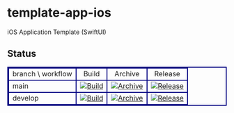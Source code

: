 # template-app-ios
iOS Application Template (SwiftUI)

## Status

<div style="margin:0px;padding:0px;">
  <table width="98%" style="border-collapse: collapse;border:2px double #000080;text-align:center;margin:auto;">
    <tbody>
      <tr>
        <td style="border:2px double #000080;">branch \ workflow</td>
        <td style="border:2px double #000080;">Build</td>
        <td style="border:2px double #000080;">Archive</td>
        <td style="border:2px double #000080;">Release</td>
      </tr>
      <tr>
        <td style="border:2px double #000080;text-align:left;">main</td>
        <td style="border:2px double #000080;text-align:center;">
          <a href="https://github.com/shilokuma-inc/template-app-ios/actions/workflows/build-main.yml">
            <img src="https://github.com/shilokuma-inc/template-app-ios/actions/workflows/build-main.yml/badge.svg" alt="Build">
          </a>
        </td>
        <td style="border:2px double #000080;text-align:center;">
          <a href="https://github.com/shilokuma-inc/template-app-ios/actions/workflows/archive-main.yml">
            <img src="https://github.com/shilokuma-inc/template-app-ios/actions/workflows/archive-main.yml/badge.svg" alt="Archive">
          </a>
        </td>
        <td style="border:2px double #000080;text-align:center;">
          <a href="https://github.com/shilokuma-inc/template-app-ios/actions/workflows/release-main.yml">
            <img src="https://github.com/shilokuma-inc/template-app-ios/actions/workflows/release-main.yml/badge.svg" alt="Release">
          </a>
        </td>
      </tr>
      <tr>
        <td style="border:2px double #000080;text-align:left;">develop</td>
        <td style="border:2px double #000080;text-align:center;">
          <a href="https://github.com/shilokuma-inc/template-app-ios/actions/workflows/build-develop.yml">
            <img src="https://github.com/shilokuma-inc/template-app-ios/actions/workflows/build-develop.yml/badge.svg" alt="Build">
          </a>
        </td>
        <td style="border:2px double #000080;text-align:center;">
          <a href="https://github.com/shilokuma-inc/template-app-ios/actions/workflows/archive-develop.yml">
            <img src="https://github.com/shilokuma-inc/template-app-ios/actions/workflows/archive-develop.yml/badge.svg" alt="Archive">
          </a>
        </td>
        <td style="border:2px double #000080;text-align:center;">
          <a href="https://github.com/shilokuma-inc/template-app-ios/actions/workflows/release-develop.yml">
            <img src="https://github.com/shilokuma-inc/template-app-ios/actions/workflows/release-develop.yml/badge.svg" alt="Release">
          </a>
        </td>
      </tr>
    </tbody>
  </table>
</div>
